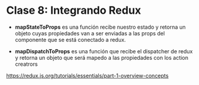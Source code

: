 # Clase 8: Integrando Redux

* **mapStateToProps** es una función recibe nuestro estado y retorna un objeto cuyas propiedades van a ser enviadas a las props del componente que se está conectado a redux.

* **mapDispatchToProps** es una función que recibe el dispatcher de redux y retorna un objeto que será mapedo a las propiedades con los action creatrors

https://redux.js.org/tutorials/essentials/part-1-overview-concepts
